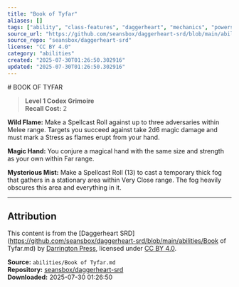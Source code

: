 ```yaml
---
title: "Book of Tyfar"
aliases: []
tags: ["ability", "class-features", "daggerheart", "mechanics", "powers", "reference", "srd", "ttrpg"]
source_url: "https://github.com/seansbox/daggerheart-srd/blob/main/abilities/Book of Tyfar.md"
source_repo: "seansbox/daggerheart-srd"
license: "CC BY 4.0"
category: "abilities"
created: "2025-07-30T01:26:50.302916"
updated: "2025-07-30T01:26:50.302916"
---
```


﻿# BOOK OF TYFAR

> **Level 1 Codex Grimoire**  
> **Recall Cost:** 2

**Wild Flame:** Make a Spellcast Roll against up to three adversaries within Melee range. Targets you succeed against take 2d6 magic damage and must mark a Stress as flames erupt from your hand.

**Magic Hand:** You conjure a magical hand with the same size and strength as your own within Far range.

**Mysterious Mist:** Make a Spellcast Roll (13) to cast a temporary thick fog that gathers in a stationary area within Very Close range. The fog heavily obscures this area and everything in it.

---

## Attribution

This content is from the [Daggerheart SRD](https://github.com/seansbox/daggerheart-srd/blob/main/abilities/Book of Tyfar.md) by [Darrington Press](https://darringtonpress.com/), licensed under [CC BY 4.0](https://creativecommons.org/licenses/by/4.0/).

**Source:** `abilities/Book of Tyfar.md`  
**Repository:** [seansbox/daggerheart-srd](https://github.com/seansbox/daggerheart-srd)  
**Downloaded:** 2025-07-30 01:26:50

